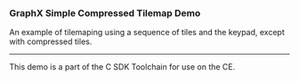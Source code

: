 ### GraphX Simple Compressed Tilemap Demo

An example of tilemaping using a sequence of tiles and the keypad, except with compressed tiles.

---

This demo is a part of the C SDK Toolchain for use on the CE.

